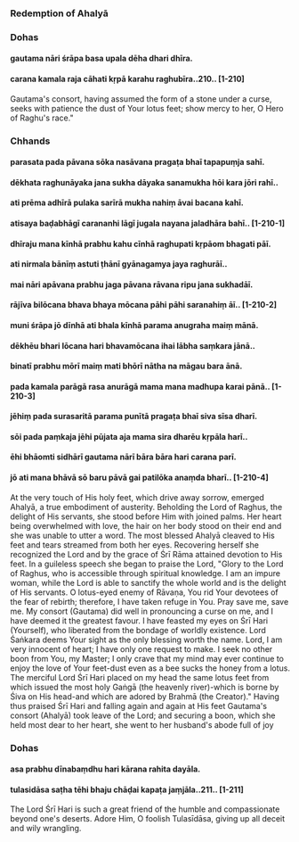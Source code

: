 ### Redemption of Ahalyā

### Dohas

#### gautama nāri śrāpa basa upala dēha dhari dhīra.
#### carana kamala raja cāhati kṛpā karahu raghubīra..210.. [1-210]

Gautama's consort, having assumed the form of a stone under a curse, seeks with patience the dust of Your lotus feet; show mercy to her, O Hero of Raghu's race."

### Chhands

#### parasata pada pāvana sōka nasāvana pragaṭa bhaī tapapuṃja sahī.
#### dēkhata raghunāyaka jana sukha dāyaka sanamukha hōi kara jōri rahī..
#### ati prēma adhīrā pulaka sarīrā mukha nahiṃ āvai bacana kahī.
#### atisaya baḍabhāgī carananhi lāgī jugala nayana jaladhāra bahī.. [1-210-1]
#### dhīraju mana kīnhā prabhu kahu cīnhā raghupati kṛpāom bhagati pāī.
#### ati nirmala bānīṃ astuti ṭhānī gyānagamya jaya raghurāī..
#### mai nāri apāvana prabhu jaga pāvana rāvana ripu jana sukhadāī.
#### rājīva bilōcana bhava bhaya mōcana pāhi pāhi saranahiṃ āī.. [1-210-2]
#### muni śrāpa jō dīnhā ati bhala kīnhā parama anugraha maiṃ mānā.
#### dēkhēu bhari lōcana hari bhavamōcana ihai lābha saṃkara jānā..
#### binatī prabhu mōrī maiṃ mati bhōrī nātha na māgau bara ānā.
#### pada kamala parāgā rasa anurāgā mama mana madhupa karai pānā.. [1-210-3]
#### jēhiṃ pada surasaritā parama punītā pragaṭa bhaī siva sīsa dharī.
#### sōi pada paṃkaja jēhi pūjata aja mama sira dharēu kṛpāla harī..
#### ēhi bhāomti sidhārī gautama nārī bāra bāra hari carana parī.
#### jō ati mana bhāvā sō baru pāvā gai patilōka anaṃda bharī.. [1-210-4]

At the very touch of His holy feet, which drive away sorrow, emerged Ahalyā, a true embodiment of austerity. Beholding the Lord of Raghus, the delight of His servants, she stood before Him with joined palms. Her heart being overwhelmed with love, the hair on her body stood on their end and she was unable to utter a word. The most blessed Ahalyā cleaved to His feet and tears streamed from both her eyes. Recovering herself she recognized the Lord and by the grace of Śrī Rāma attained devotion to His feet. In a guileless speech she began to praise the Lord, "Glory to the Lord of Raghus, who is accessible through spiritual knowledge. I am an impure woman, while the Lord is able to sanctify the whole world and is the delight of His servants. O lotus-eyed enemy of Rāvaṇa, You rid Your devotees of the fear of rebirth; therefore, I have taken refuge in You. Pray save me, save me. My consort (Gautama) did well in pronouncing a curse on me, and I have deemed it the greatest favour. I have feasted my eyes on Śrī Hari (Yourself), who liberated from the bondage of worldly existence. Lord Śaṅkara deems Your sight as the only blessing worth the name. Lord, I am very innocent of heart; I have only one request to make. I seek no other boon from You, my Master; I only crave that my mind may ever continue to enjoy the love of Your feet-dust even as a bee sucks the honey from a lotus. The merciful Lord Śrī Hari placed on my head the same lotus feet from which issued the most holy Gaṅgā (the heavenly river)-which is borne by Śiva on His head-and which are adored by Brahmā (the Creator)." Having thus praised Śrī Hari and falling again and again at His feet Gautama's consort (Ahalyā) took leave of the Lord; and securing a boon, which she held most dear to her heart, she went to her husband's abode full of joy

### Dohas

#### asa prabhu dīnabaṃdhu hari kārana rahita dayāla.
#### tulasidāsa saṭha tēhi bhaju chāḍai kapaṭa jaṃjāla..211.. [1-211]

The Lord Śrī Hari is such a great friend of the humble and compassionate beyond one's deserts. Adore Him, O foolish Tulasīdāsa, giving up all deceit and wily wrangling.